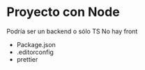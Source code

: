 # Proyecto con Node

Podría ser un backend o sólo TS
No hay front

- Package.json
- .editorconfig
- prettier